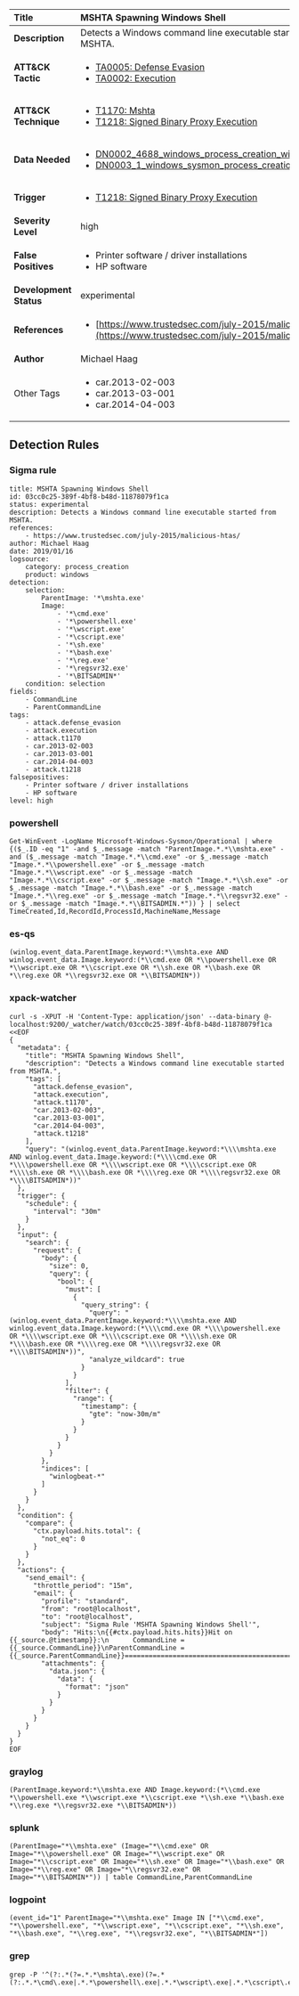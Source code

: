 | Title                    | MSHTA Spawning Windows Shell       |
|:-------------------------|:------------------|
| **Description**          | Detects a Windows command line executable started from MSHTA. |
| **ATT&amp;CK Tactic**    |  <ul><li>[TA0005: Defense Evasion](https://attack.mitre.org/tactics/TA0005)</li><li>[TA0002: Execution](https://attack.mitre.org/tactics/TA0002)</li></ul>  |
| **ATT&amp;CK Technique** | <ul><li>[T1170: Mshta](https://attack.mitre.org/techniques/T1170)</li><li>[T1218: Signed Binary Proxy Execution](https://attack.mitre.org/techniques/T1218)</li></ul>  |
| **Data Needed**          | <ul><li>[DN0002_4688_windows_process_creation_with_commandline](../Data_Needed/DN0002_4688_windows_process_creation_with_commandline.md)</li><li>[DN0003_1_windows_sysmon_process_creation](../Data_Needed/DN0003_1_windows_sysmon_process_creation.md)</li></ul>  |
| **Trigger**              | <ul><li>[T1218: Signed Binary Proxy Execution](../Triggers/T1218.md)</li></ul>  |
| **Severity Level**       | high |
| **False Positives**      | <ul><li>Printer software / driver installations</li><li>HP software</li></ul>  |
| **Development Status**   | experimental |
| **References**           | <ul><li>[https://www.trustedsec.com/july-2015/malicious-htas/](https://www.trustedsec.com/july-2015/malicious-htas/)</li></ul>  |
| **Author**               | Michael Haag |
| Other Tags           | <ul><li>car.2013-02-003</li><li>car.2013-03-001</li><li>car.2014-04-003</li></ul> | 

## Detection Rules

### Sigma rule

```
title: MSHTA Spawning Windows Shell
id: 03cc0c25-389f-4bf8-b48d-11878079f1ca
status: experimental
description: Detects a Windows command line executable started from MSHTA.
references:
    - https://www.trustedsec.com/july-2015/malicious-htas/
author: Michael Haag
date: 2019/01/16
logsource:
    category: process_creation
    product: windows
detection:
    selection:
        ParentImage: '*\mshta.exe'
        Image:
            - '*\cmd.exe'
            - '*\powershell.exe'
            - '*\wscript.exe'
            - '*\cscript.exe'
            - '*\sh.exe'
            - '*\bash.exe'
            - '*\reg.exe'
            - '*\regsvr32.exe'
            - '*\BITSADMIN*'
    condition: selection
fields:
    - CommandLine
    - ParentCommandLine
tags:
    - attack.defense_evasion
    - attack.execution
    - attack.t1170
    - car.2013-02-003
    - car.2013-03-001
    - car.2014-04-003
    - attack.t1218
falsepositives:
    - Printer software / driver installations
    - HP software
level: high

```





### powershell
    
```
Get-WinEvent -LogName Microsoft-Windows-Sysmon/Operational | where {($_.ID -eq "1" -and $_.message -match "ParentImage.*.*\\mshta.exe" -and ($_.message -match "Image.*.*\\cmd.exe" -or $_.message -match "Image.*.*\\powershell.exe" -or $_.message -match "Image.*.*\\wscript.exe" -or $_.message -match "Image.*.*\\cscript.exe" -or $_.message -match "Image.*.*\\sh.exe" -or $_.message -match "Image.*.*\\bash.exe" -or $_.message -match "Image.*.*\\reg.exe" -or $_.message -match "Image.*.*\\regsvr32.exe" -or $_.message -match "Image.*.*\\BITSADMIN.*")) } | select TimeCreated,Id,RecordId,ProcessId,MachineName,Message
```


### es-qs
    
```
(winlog.event_data.ParentImage.keyword:*\\mshta.exe AND winlog.event_data.Image.keyword:(*\\cmd.exe OR *\\powershell.exe OR *\\wscript.exe OR *\\cscript.exe OR *\\sh.exe OR *\\bash.exe OR *\\reg.exe OR *\\regsvr32.exe OR *\\BITSADMIN*))
```


### xpack-watcher
    
```
curl -s -XPUT -H 'Content-Type: application/json' --data-binary @- localhost:9200/_watcher/watch/03cc0c25-389f-4bf8-b48d-11878079f1ca <<EOF
{
  "metadata": {
    "title": "MSHTA Spawning Windows Shell",
    "description": "Detects a Windows command line executable started from MSHTA.",
    "tags": [
      "attack.defense_evasion",
      "attack.execution",
      "attack.t1170",
      "car.2013-02-003",
      "car.2013-03-001",
      "car.2014-04-003",
      "attack.t1218"
    ],
    "query": "(winlog.event_data.ParentImage.keyword:*\\\\mshta.exe AND winlog.event_data.Image.keyword:(*\\\\cmd.exe OR *\\\\powershell.exe OR *\\\\wscript.exe OR *\\\\cscript.exe OR *\\\\sh.exe OR *\\\\bash.exe OR *\\\\reg.exe OR *\\\\regsvr32.exe OR *\\\\BITSADMIN*))"
  },
  "trigger": {
    "schedule": {
      "interval": "30m"
    }
  },
  "input": {
    "search": {
      "request": {
        "body": {
          "size": 0,
          "query": {
            "bool": {
              "must": [
                {
                  "query_string": {
                    "query": "(winlog.event_data.ParentImage.keyword:*\\\\mshta.exe AND winlog.event_data.Image.keyword:(*\\\\cmd.exe OR *\\\\powershell.exe OR *\\\\wscript.exe OR *\\\\cscript.exe OR *\\\\sh.exe OR *\\\\bash.exe OR *\\\\reg.exe OR *\\\\regsvr32.exe OR *\\\\BITSADMIN*))",
                    "analyze_wildcard": true
                  }
                }
              ],
              "filter": {
                "range": {
                  "timestamp": {
                    "gte": "now-30m/m"
                  }
                }
              }
            }
          }
        },
        "indices": [
          "winlogbeat-*"
        ]
      }
    }
  },
  "condition": {
    "compare": {
      "ctx.payload.hits.total": {
        "not_eq": 0
      }
    }
  },
  "actions": {
    "send_email": {
      "throttle_period": "15m",
      "email": {
        "profile": "standard",
        "from": "root@localhost",
        "to": "root@localhost",
        "subject": "Sigma Rule 'MSHTA Spawning Windows Shell'",
        "body": "Hits:\n{{#ctx.payload.hits.hits}}Hit on {{_source.@timestamp}}:\n      CommandLine = {{_source.CommandLine}}\nParentCommandLine = {{_source.ParentCommandLine}}================================================================================\n{{/ctx.payload.hits.hits}}",
        "attachments": {
          "data.json": {
            "data": {
              "format": "json"
            }
          }
        }
      }
    }
  }
}
EOF

```


### graylog
    
```
(ParentImage.keyword:*\\mshta.exe AND Image.keyword:(*\\cmd.exe *\\powershell.exe *\\wscript.exe *\\cscript.exe *\\sh.exe *\\bash.exe *\\reg.exe *\\regsvr32.exe *\\BITSADMIN*))
```


### splunk
    
```
(ParentImage="*\\mshta.exe" (Image="*\\cmd.exe" OR Image="*\\powershell.exe" OR Image="*\\wscript.exe" OR Image="*\\cscript.exe" OR Image="*\\sh.exe" OR Image="*\\bash.exe" OR Image="*\\reg.exe" OR Image="*\\regsvr32.exe" OR Image="*\\BITSADMIN*")) | table CommandLine,ParentCommandLine
```


### logpoint
    
```
(event_id="1" ParentImage="*\\mshta.exe" Image IN ["*\\cmd.exe", "*\\powershell.exe", "*\\wscript.exe", "*\\cscript.exe", "*\\sh.exe", "*\\bash.exe", "*\\reg.exe", "*\\regsvr32.exe", "*\\BITSADMIN*"])
```


### grep
    
```
grep -P '^(?:.*(?=.*.*\mshta\.exe)(?=.*(?:.*.*\cmd\.exe|.*.*\powershell\.exe|.*.*\wscript\.exe|.*.*\cscript\.exe|.*.*\sh\.exe|.*.*\bash\.exe|.*.*\reg\.exe|.*.*\regsvr32\.exe|.*.*\BITSADMIN.*)))'
```



